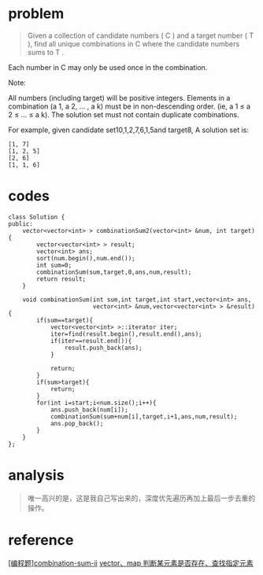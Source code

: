 # problem
>Given a collection of candidate numbers ( C ) and a target number ( T ), find all unique combinations in C where the candidate numbers sums to T .

Each number in C may only be used once in the combination.

Note:

All numbers (including target) will be positive integers.
Elements in a combination (a 1, a 2, … , a k) must be in non-descending order. (ie, a 1 ≤ a 2 ≤ … ≤ a k).
The solution set must not contain duplicate combinations.

For example, given candidate set10,1,2,7,6,1,5and target8, 
A solution set is: 
```
[1, 7]
[1, 2, 5]
[2, 6]
[1, 1, 6]

```
# codes
```
class Solution {
public:
    vector<vector<int> > combinationSum2(vector<int> &num, int target) {
        vector<vector<int> > result;
        vector<int> ans;
        sort(num.begin(),num.end());
        int sum=0;
        combinationSum(sum,target,0,ans,num,result);
        return result;
    }
    
    void combinationSum(int sum,int target,int start,vector<int> ans,
                        vector<int> &num,vector<vector<int> > &result){
        if(sum==target){
            vector<vector<int> >::iterator iter;
            iter=find(result.begin(),result.end(),ans);
            if(iter==result.end()){
                result.push_back(ans);
            }
            
            return;
        }
        if(sum>target){
            return;
        }
        for(int i=start;i<num.size();i++){
            ans.push_back(num[i]);
            combinationSum(sum+num[i],target,i+1,ans,num,result);
            ans.pop_back();
        }
    }
};
```

# analysis
>唯一高兴的是，这是我自己写出来的，深度优先遍历再加上最后一步去重的操作。

# reference
[[编程题]combination-sum-ii][1]
[vector、map 判断某元素是否存在、查找指定元素][2]

[1]: https://www.nowcoder.com/questionTerminal/75e6cd5b85ab41c6a7c43359a74e869a
[2]: https://www.cnblogs.com/SZxiaochun/p/7131361.html